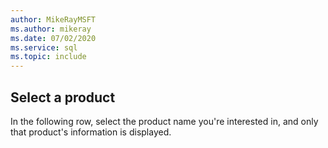 ```yaml
---
author: MikeRayMSFT
ms.author: mikeray
ms.date: 07/02/2020
ms.service: sql
ms.topic: include
---
```

## Select a product

In the following row, select the product name you're interested in, and only that product's information is displayed.
